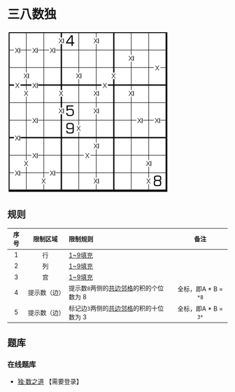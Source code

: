 # 三八数独
<!-- START doctoc generated TOC please keep comment here to allow auto update -->
<!-- DON'T EDIT THIS SECTION, INSTEAD RE-RUN doctoc TO UPDATE -->

<!-- END doctoc generated TOC please keep comment here to allow auto update -->

![题](../../../../../images/sudoku/XI数独.png)

## 规则

| 序号  |  限制区域  | 限制规则                     |        备注        |
|:---:|:------:|:-------------------------|:----------------:|
|  1  |   行    | [1~9填充]                  |                  |
|  2  |   列    | [1~9填充]                  |                  |
|  3  |   宫    | [1~9填充]                  |                  |
|  4  | 提示数（边） | 提示数`8`两侧的[共边邻格]的积的个位数为 8 | 全标，即A * B = `*8` |
|  5  | 提示数（边） | 标记边`3`两侧的[共边邻格]的积的十位数为 3 | 全标，即A * B = `3*` |

## 题库

### 在线题库

- [独·数之道](http://www.sudokufans.org.cn/lx/game.index.php?type=38) 【需要登录】

[1~9填充]: ../../../../../rules/rules.md#1to9填充
[共边邻格]: ../../../../../rules/rules.md#共边邻格
